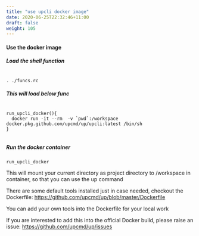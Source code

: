 ```yaml
---
title: "use upcli docker image"
date: 2020-06-25T22:32:46+11:00
draft: false
weight: 105
---
```


#### Use the docker image

##### Load the shell function


```

. ./funcs.rc

```

##### This will load below func

```

run_upcli_docker(){
  docker run -it --rm  -v `pwd`:/workspace docker.pkg.github.com/upcmd/up/upcli:latest /bin/sh
}


```

##### Run the docker container

```
run_upcli_docker
```

This will mount your current directory as project directory to /workspace in container, so that you can use the up command

There are some default tools installed just in case needed, checkout the Dockerfile: https://github.com/upcmd/up/blob/master/Dockerfile

You can add your own tools into the Dockerfile for your local work

If you are interested to add this into the official Docker build, please raise an issue: https://github.com/upcmd/up/issues 